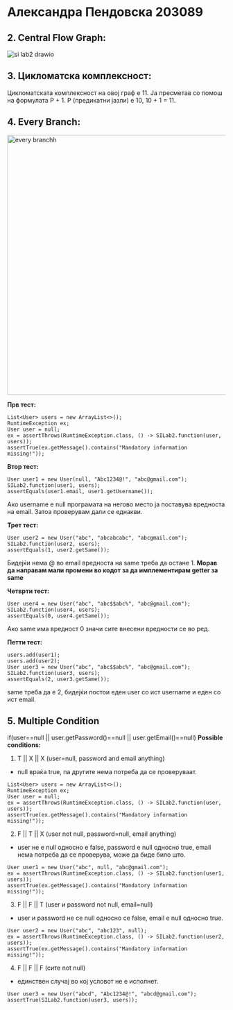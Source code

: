 # Александра Пендовска 203089

## 2. Central Flow Graph:

![si lab2 drawio](https://github.com/aleksandrapendovska/SI_2023_lab2_203089/assets/128921508/fd8438c1-3f07-483f-8567-df15034aa179)


## 3. Цикломатска комплексност:
Цикломатската комплексност на овој граф е 11. Ја пресметав со помош на формулата P + 1. P (предикатни јазли) е 10, 10 + 1 = 11.


## 4. Every Branch:
<img width="599" alt="every branchh" src="https://github.com/aleksandrapendovska/SI_2023_lab2_203089/assets/128921508/040af9cc-3de4-45a2-8130-ceb14b75c3f7">

**Прв тест:**
```
List<User> users = new ArrayList<>();
RuntimeException ex;
User user = null;
ex = assertThrows(RuntimeException.class, () -> SILab2.function(user, users));
assertTrue(ex.getMessage().contains("Mandatory information missing!"));
```

**Втор тест:**
```
User user1 = new User(null, "Abc1234@!", "abc@gmail.com");
SILab2.function(user1, users);
assertEquals(user1.email, user1.getUsername());
```
Ако username е null програмата на негово место ја поставува вредноста на email. Затоа проверувам дали се еднакви.

**Трет тест:**
```
User user2 = new User("abc", "abcabcabc", "abcgmail.com");
SILab2.function(user2, users);
assertEquals(1, user2.getSame());
```
Бидејќи нема @ во email вредноста на same треба да остане 1.
**Морав да направам мали промени во кодот за да имплементирам getter за same**


**Четврти тест:**
```
User user4 = new User("abc", "abc$$abc%", "abc@gmail.com");
SILab2.function(user4, users);
assertEquals(0, user4.getSame());
```
Ако same има вредност 0 значи сите внесени вредности се во ред.

**Петти тест:**
```
users.add(user1);
users.add(user2);
User user3 = new User("abc", "abc$$abc%", "abc@gmail.com");
SILab2.function(user3, users);
assertEquals(2, user3.getSame());
```
same треба да е 2, бидејќи постои еден user со ист username и еден со ист email.

## 5. Multiple Condition
if(user==null || user.getPassword()==null || user.getEmail()==null)
**Possible conditions:**

1. T || X || X (user=null, password and email anything)
- null враќа true, па другите нема потреба да се проверуваат.

```
List<User> users = new ArrayList<>();
RuntimeException ex;
User user = null;
ex = assertThrows(RuntimeException.class, () -> SILab2.function(user, users));
assertTrue(ex.getMessage().contains("Mandatory information missing!"));
```

2. F || T || X (user not null, password=null, email anything)
- user не е null односно е false, password е null односно true, email нема потреба да се проверува, може да биде било што.

```
User user1 = new User("abc", null, "abc@gmail.com");
ex = assertThrows(RuntimeException.class, () -> SILab2.function(user1, users));
assertTrue(ex.getMessage().contains("Mandatory information missing!"));
```

3. F || F || T (user и password not null, email=null)
- user и password не се null односно се false, email е null односно true.

```
User user2 = new User("abc", "abc123", null);
ex = assertThrows(RuntimeException.class, () -> SILab2.function(user2, users));
assertTrue(ex.getMessage().contains("Mandatory information missing!"));
```


4. F || F || F (сите not null)
- единствен случај во кој условот не е исполнет.

```
User user3 = new User("abcd", "Abc1234@!", "abcd@gmail.com");
assertTrue(SILab2.function(user3, users));
```
